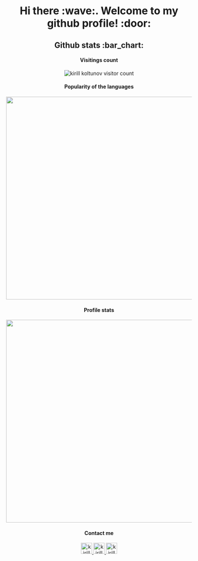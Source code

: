 <h1 align="center">Hi there :wave:. Welcome to my github profile! :door:</h2>
<h2 align="center">Github stats :bar_chart:</h2>
<h4 align="center">Visitings count</h4>
<p align="center"><img src="https://profile-counter.glitch.me/{kkkoltunov}/count.svg" alt="kirill koltunov visitor count" /></p>

<h4 align="center">Popularity of the languages</h4>
<p align="center"><img width="550px" src="https://github-readme-stats.vercel.app/api/top-langs/?username=kkkoltunov&langs_count=10&hide=html&layout=compact&hide_border=true&hide_title=true&theme=radical" /></p>

<h4 align="center">Profile stats</h4>
<p align="center"><img width="550px" src="https://github-readme-stats.vercel.app/api?username=kkkoltunov&show_icons=true&theme=dark" /></p>

<h4 align="center">Contact me</h4>
<p align="center">
  <a href="https://t.me/kkkoltunov">
    <img src="https://www.vectorlogo.zone/logos/telegram/telegram-icon.svg" alt="kirill koltunov telegram profile" height="30" width="30">
  </a>
  <a href="https://vk.com/kkkoltunov">
    <img src="https://www.vectorlogo.zone/logos/vk/vk-icon.svg" 
    alt="kirill koltunov vk profile" height="30" width="30">
  </a>  
  <a href="https://www.instagram.com/kkkoltunov/">
    <img src="https://www.vectorlogo.zone/logos/instagram/instagram-icon.svg" alt="kirill koltunov Instagram Profile" height="30" width="30">
  </a>
</p>
